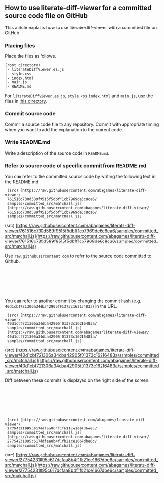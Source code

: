 ## How to use literate-diff-viewer for a committed source code file on GitHub

This article explains how to use literate-diff-viewer with a committed file on GitHub.

### Placing files

Place the files as follows.

```
(root directory)
|- literateDiffViewer.es.js
|- style.css
|- index.html
|- main.js
|- README.md
```

For `literateDiffViewer.es.js`, `style.css` `index.html` and `main.js`, use the files in [this directory](https://github.com/abagames/literate-diff-viewer/tree/master/docs/literate-diff-viewer-for-commits).

### Commit source code

Commit a source code file to any repository. Commit with appropriate timing when you want to add the explanation to the current code.

### Write README.md

Write a description of the source code in `README.md`.

### Refer to source code of specific commit from README.md

You can refer to the committed source code by writing the following text in the README.md

```
 (src) [https://raw.githubusercontent.com/abagames/literate-diff-viewer/
 761516c730d589f9515f5dbff1cb7969de6c8ca6/
 samples/committed_src/matchall.js]
 (https://raw.githubusercontent.com/abagames/literate-diff-viewer/
 761516c730d589f9515f5dbff1cb7969de6c8ca6/
 samples/committed_src/matchall.js)
```

(src) [https://raw.githubusercontent.com/abagames/literate-diff-viewer/761516c730d589f9515f5dbff1cb7969de6c8ca6/samples/committed_src/matchall.js](https://raw.githubusercontent.com/abagames/literate-diff-viewer/761516c730d589f9515f5dbff1cb7969de6c8ca6/samples/committed_src/matchall.js)

Use `raw.githubusercontent.com` to refer to the source code committed to Github.

<br><br><br><br><br>

You can refer to another commit by changing the commit hash (e.g. `40d1cbf721306a34dba42905f01373c16216483a`) in the URL.

```
 (src) [https://raw.githubusercontent.com/abagames/literate-diff-viewer/
 40d1cbf721306a34dba42905f01373c16216483a/
 samples/committed_src/matchall.js]
 (https://raw.githubusercontent.com/abagames/literate-diff-viewer/
 40d1cbf721306a34dba42905f01373c16216483a/
 samples/committed_src/matchall.js)
```

(src) [https://raw.githubusercontent.com/abagames/literate-diff-viewer/40d1cbf721306a34dba42905f01373c16216483a/samples/committed_src/matchall.js](https://raw.githubusercontent.com/abagames/literate-diff-viewer/40d1cbf721306a34dba42905f01373c16216483a/samples/committed_src/matchall.js)

Diff between these commits is displayed on the right side of the screen.

<br><br><br><br><br>

```
 (src) [https://raw.githubusercontent.com/abagames/literate-diff-viewer/
 27754231095c617ddfaa8b4f1fb21ce1667dbe6c/
 samples/committed_src/matchall.js]
 (https://raw.githubusercontent.com/abagames/literate-diff-viewer/
 27754231095c617ddfaa8b4f1fb21ce1667dbe6c/
 samples/committed_src/matchall.js)
```

(src) [https://raw.githubusercontent.com/abagames/literate-diff-viewer/27754231095c617ddfaa8b4f1fb21ce1667dbe6c/samples/committed_src/matchall.js](https://raw.githubusercontent.com/abagames/literate-diff-viewer/27754231095c617ddfaa8b4f1fb21ce1667dbe6c/samples/committed_src/matchall.js)

<br><br><br><br><br><br><br><br><br><br>
<br><br><br><br><br><br><br><br><br><br>
